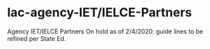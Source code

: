 # lac-agency-IET/IELCE-Partners

Agency IET/IELCE Partners
On hold as of 2/4/2020: guide lines to be refined per State Ed.

